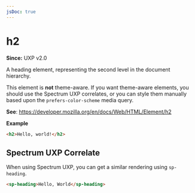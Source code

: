 ```yaml
---
jsDoc: true
---
```

# h2

**Since:** UXP v2.0

A heading element, representing the second level in the document hierarchy.

<InlineAlert variant="warning" slots="text"/>

This element is **not** theme-aware. If you want theme-aware elements, you should use the Spectrum UXP correlates, or you can style them manually based upon the `prefers-color-scheme` media query.

**See**: https://developer.mozilla.org/en/docs/Web/HTML/Element/h2

**Example**

```html
<h2>Hello, world!</h2>
```
## Spectrum UXP Correlate

When using Spectrum UXP, you can get a similar rendering using `sp-heading`.

```html
<sp-heading>Hello, World</sp-heading>
```